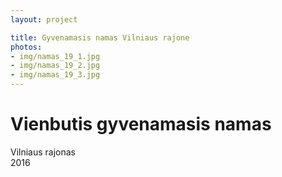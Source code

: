 ```yaml
---
layout: project

title: Gyvenamasis namas Vilniaus rajone
photos:
- img/namas_19_1.jpg
- img/namas_19_2.jpg
- img/namas_19_3.jpg
---
```

<h1>Vienbutis gyvenamasis namas</h1>
<p>Vilniaus rajonas<br/>2016</p>
